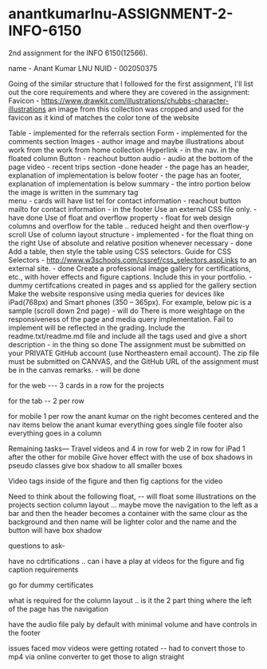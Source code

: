 # anantkumarlnu-ASSIGNMENT-2-INFO-6150
2nd assignment for the INFO 6150(12566).

name - Anant Kumar LNU
NUID - 002050375

Going of the similar structure that I followed for the first assignment, I'll list out the core requirements and where they are covered in the assignment:
Favicon - https://www.drawkit.com/illustrations/chubbs-character-illustrations an image from this collection was cropped and used for the favicon as it kind of matches the color tone of the website

Table - implemented for the referrals section
Form - implemented for the comments section
Images - author image and maybe illustrations about work from the work from home collection 
Hyperlink - in the nav. in the floated column 
Button - reachout button 
audio - audio at the bottom of the page
video - recent trips section -done
header - the page has an header, explanation of implementation is below 
footer - the page has an footer, explanation of implementation is below 
summary - the intro portion below the image is written in the summary tag  
menu - cards will have list 
tel for contact information - reachout button 
mailto for contact information - in the footer
Use an external CSS file only. - have done
Use of float and overflow property - float for web design columns and overflow for the table .. reduced height and then overflow-y scroll 
Use of column layout structure -  implemented - for the float thing on the right 
Use of absolute and relative position whenever necessary - done
Add a table, then style the table using CSS selectors. Guide for CSS Selectors - http://www.w3schools.com/cssref/css_selectors.aspLinks to an external site. - done
Create a professional image gallery for certifications, etc., with hover effects and figure captions. Include this in your portfolio. - dummy certifcations created in pages and ss applied for the gallery section  
Make the website responsive using media queries for devices like iPad(768px) and Smart phones (350 – 365px). For example, below pic is a sample (scroll down 2nd page) - will do
There is more weightage on the responsiveness of the page and media query implementation. Fail to implement will be reflected in the grading.
Include the readme.txt/readme.md file and include all the tags used and give a short description - in the thing so done 
The assignment must be submitted on your PRIVATE GitHub account (use Northeastern email account). The zip file must be submitted on CANVAS, and the GitHub URL of the assignment must be in the canvas remarks. - will be done


for the web --- 3 cards in a row for the projects 

for the tab -- 2 per row 




for mobile 
1 per row 
the anant kumar on the right becomes centered and the nav items below the anant kumar
everything goes single file 
footer also everything goes in a column 


Remaining tasks—
Travel videos and 4 in row for web 
2 in row for iPad
1 after the other for mobile
Give hover effect with the use of box shadows in pseudo classes
give box shadow to all smaller boxes 

Video tags inside of the figure and then fig captions for the video 

Need to think about the following 
 float, --  will float some illustrations on the projects section 
 column layout … maybe move the navigation to the left as a bar and then the header becomes a container with the same clour as the background and then name will be lighter color and the name and the button will have box shadow 


 questions to ask-

 have no cdrtifications .. can i have a play at videos for the figure and fig caption requirements

 go for dummy certificates

 what is required for the column layout .. is it the 2 part thing where the left of the page has the navigation 

 have the audio file paly by default with minimal volume and have controls in the footer


 issues faced 
 mov videos were getting rotated -- had to convert those to mp4 via online converter to get those to align straight 